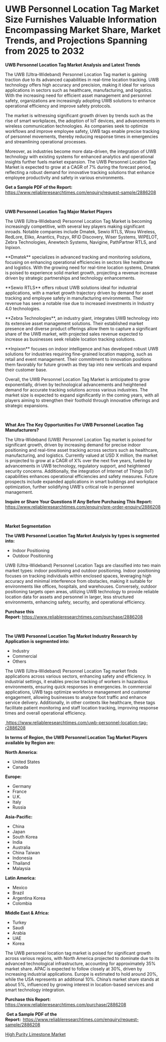 <p><h1>UWB Personnel Location Tag Market Size Furnishes Valuable Information Encompassing Market Share, Market Trends, and Projections Spanning from 2025 to 2032</h1></p><p><strong>UWB Personnel Location Tag Market Analysis and Latest Trends</strong></p>
<p><p>The UWB (Ultra-Wideband) Personnel Location Tag market is gaining traction due to its advanced capabilities in real-time location tracking. UWB technology offers high accuracy and precision, making it ideal for various applications in sectors such as healthcare, manufacturing, and logistics. With the increasing need for efficient asset management and personnel safety, organizations are increasingly adopting UWB solutions to enhance operational efficiency and improve safety protocols.</p><p>The market is witnessing significant growth driven by trends such as the rise of smart workplaces, the adoption of IoT devices, and advancements in wireless communication technologies. As companies seek to optimize workflows and improve employee safety, UWB tags enable precise tracking of personnel movements, thereby reducing response times in emergencies and streamlining operational processes. </p><p>Moreover, as industries become more data-driven, the integration of UWB technology with existing systems for enhanced analytics and operational insights further fuels market expansion. The UWB Personnel Location Tag Market is expected to grow at a CAGR of 7% during the forecast period, reflecting a robust demand for innovative tracking solutions that enhance employee productivity and safety in various environments.</p></p>
<p><strong>Get a Sample PDF of the Report:&nbsp;</strong> <a href="https://www.reliableresearchtimes.com/enquiry/request-sample/2886208?utm_campaign=1581&utm_medium=2&utm_source=Github&utm_content=ia&utm_term=13032025&utm_id=uwb-personnel-location-tag">https://www.reliableresearchtimes.com/enquiry/request-sample/2886208</a></p>
<p>&nbsp;</p>
<p><strong>UWB Personnel Location Tag Major Market Players</strong></p>
<p><p>The UWB (Ultra-Wideband) Personnel Location Tag Market is becoming increasingly competitive, with several key players making significant inroads. Notable companies include Dmatek, Sewio RTLS, Woxu Wireless, RedLore, Eliko, Anantics, Pozyx, RFiD Discovery, Wiser Systems, WIPELOT, Zebra Technologies, Anewtech Systems, Navigine, PathPartner RTLS, and Inpixon.</p><p>**Dmatek** specializes in advanced tracking and monitoring solutions, focusing on enhancing operational efficiencies in sectors like healthcare and logistics. With the growing need for real-time location systems, Dmatek is poised to experience solid market growth, projecting a revenue increase driven by strategic partnerships and technology enhancements.</p><p>**Sewio RTLS** offers robust UWB solutions ideal for industrial applications, with a market growth trajectory driven by demand for asset tracking and employee safety in manufacturing environments. Their revenue has seen a notable rise due to increased investments in Industry 4.0 technologies.</p><p>**Zebra Technologies**, an industry giant, integrates UWB technology into its extensive asset management solutions. Their established market presence and diverse product offerings allow them to capture a significant share of the UWB market, with projected sales revenue expected to increase as businesses seek reliable location tracking solutions.</p><p>**Inpixon** focuses on indoor intelligence and has developed robust UWB solutions for industries requiring fine-grained location mapping, such as retail and event management. Their commitment to innovation positions them favorably for future growth as they tap into new verticals and expand their customer base.</p><p>Overall, the UWB Personnel Location Tag Market is anticipated to grow exponentially, driven by technological advancements and heightened demand for accurate tracking solutions across various industries. The market size is expected to expand significantly in the coming years, with all players aiming to strengthen their foothold through innovative offerings and strategic expansions.</p></p>
<p>&nbsp;</p>
<p><strong>What Are The Key Opportunities For UWB Personnel Location Tag Manufacturers?</strong></p>
<p><p>The Ultra-Wideband (UWB) Personnel Location Tag market is poised for significant growth, driven by increasing demand for precise indoor positioning and real-time asset tracking across sectors such as healthcare, manufacturing, and logistics. Currently valued at USD X million, the market is projected to grow at a CAGR of X% over the next five years, fueled by advancements in UWB technology, regulatory support, and heightened security concerns. Additionally, the integration of Internet of Things (IoT) capabilities enhances operational efficiencies and safety measures. Future prospects include expanded applications in smart buildings and workplace optimization, further solidifying UWB's critical role in personnel management.</p></p>
<p><strong>Inquire or Share Your Questions If Any Before Purchasing This Report:</strong> <a href="https://www.reliableresearchtimes.com/enquiry/pre-order-enquiry/2886208?utm_campaign=1581&utm_medium=2&utm_source=Github&utm_content=ia&utm_term=13032025&utm_id=uwb-personnel-location-tag">https://www.reliableresearchtimes.com/enquiry/pre-order-enquiry/2886208</a></p>
<p>&nbsp;</p>
<p><strong>Market Segmentation</strong></p>
<p><strong>The UWB Personnel Location Tag Market Analysis by types is segmented into:</strong></p>
<p><ul><li>Indoor Positioning</li><li>Outdoor Positioning</li></ul></p>
<p><p>UWB (Ultra-Wideband) Personnel Location Tags are classified into two main market types: indoor positioning and outdoor positioning. Indoor positioning focuses on tracking individuals within enclosed spaces, leveraging high accuracy and minimal interference from obstacles, making it suitable for environments like offices, hospitals, and warehouses. Conversely, outdoor positioning targets open areas, utilizing UWB technology to provide reliable location data for assets and personnel in larger, less structured environments, enhancing safety, security, and operational efficiency.</p></p>
<p><strong>Purchase this Report:&nbsp;</strong><a href="https://www.reliableresearchtimes.com/purchase/2886208?utm_campaign=1581&utm_medium=2&utm_source=Github&utm_content=ia&utm_term=13032025&utm_id=uwb-personnel-location-tag">https://www.reliableresearchtimes.com/purchase/2886208</a></p>
<p>&nbsp;</p>
<p><strong>The UWB Personnel Location Tag Market Industry Research by Application is segmented into:</strong></p>
<p><ul><li>Industry</li><li>Commercial</li><li>Others</li></ul></p>
<p><p>The UWB (Ultra-Wideband) Personnel Location Tag market finds applications across various sectors, enhancing safety and efficiency. In industrial settings, it enables precise tracking of workers in hazardous environments, ensuring quick responses in emergencies. In commercial applications, UWB tags optimize workforce management and customer engagement, allowing businesses to analyze foot traffic and enhance service delivery. Additionally, in other contexts like healthcare, these tags facilitate patient monitoring and staff location tracking, improving response times and overall operational efficiency.</p></p>
<p><a href="https://www.reliableresearchtimes.com/uwb-personnel-location-tag-r2886208?utm_campaign=1581&utm_medium=2&utm_source=Github&utm_content=ia&utm_term=13032025&utm_id=uwb-personnel-location-tag">&nbsp;https://www.reliableresearchtimes.com/uwb-personnel-location-tag-r2886208</a></p>
<p><strong>In terms of Region, the UWB Personnel Location Tag Market Players available by Region are:</strong></p>
<p>
    <p> <strong> North America: </strong>
        <ul>
            <li>United States</li>
            <li>Canada</li>
        </ul>
        </p> 
    <p> <strong> Europe: </strong>
        <ul>
            <li>Germany</li>
            <li>France</li>
            <li>U.K.</li>
            <li>Italy</li>
            <li>Russia</li>
        </ul>
        </p> 
    <p> <strong> Asia-Pacific: </strong>
        <ul>
            <li>China</li>
            <li>Japan</li>
            <li>South Korea</li>
            <li>India</li>
            <li>Australia</li>
            <li>China Taiwan</li>
            <li>Indonesia</li>
            <li>Thailand</li>
            <li>Malaysia</li>
        </ul>
        </p> 
    <p> <strong> Latin America: </strong>
        <ul>
            <li>Mexico</li>
            <li>Brazil</li>
            <li>Argentina Korea</li>
            <li>Colombia</li>
        </ul>
        </p> 
    <p> <strong> Middle East & Africa: </strong>
        <ul>
            <li>Turkey</li>
            <li>Saudi</li>
            <li>Arabia</li>
            <li>UAE</li>
            <li>Korea</li>
        </ul>
    </p>
    </p>
<p><p>The UWB personnel location tag market is poised for significant growth across various regions, with North America projected to dominate due to its advanced technological infrastructure, accounting for approximately 35% market share. APAC is expected to follow closely at 30%, driven by increasing industrial applications. Europe is estimated to hold around 20%, while the USA represents an additional 10%. China’s market share stands at about 5%, influenced by growing interest in location-based services and smart technology integration.</p></p>
<p><strong>Purchase this Report: </strong><a href="https://www.reliableresearchtimes.com/purchase/2886208?utm_campaign=1581&utm_medium=2&utm_source=Github&utm_content=ia&utm_term=13032025&utm_id=uwb-personnel-location-tag">https://www.reliableresearchtimes.com/purchase/2886208</a></p>
<p>&nbsp;<strong>Get a Sample PDF of the Report:&nbsp;&nbsp;</strong><a href="https://www.reliableresearchtimes.com/enquiry/request-sample/2886208?utm_campaign=1581&utm_medium=2&utm_source=Github&utm_content=ia&utm_term=13032025&utm_id=uwb-personnel-location-tag">https://www.reliableresearchtimes.com/enquiry/request-sample/2886208</a></p>
<p><strong></strong></p>
<p><p><a href="https://github.com/aaryaheron0c/Market-Research-Report-List-1/blob/main/high-purity-limestone-market.md?utm_campaign=1581&utm_medium=2&utm_source=Github&utm_content=ia&utm_term=13032025&utm_id=uwb-personnel-location-tag">High Purity Limestone Market</a></p></p>